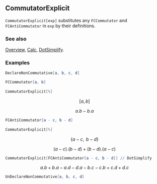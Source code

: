 ## CommutatorExplicit

`CommutatorExplicit[exp]` substitutes any `FCCommutator` and `FCAntiCommutator` in `exp` by their definitions.

### See also

[Overview](Extra/FeynCalc.md), [Calc](Calc.md), [DotSimplify](DotSimplify.md).

### Examples

```mathematica
DeclareNonCommutative[a, b, c, d]
```

```mathematica
FCCommutator[a, b] 
 
CommutatorExplicit[%]
```

$$[a,b]$$

$$a.b-b.a$$

```mathematica
FCAntiCommutator[a - c, b - d] 
 
CommutatorExplicit[%]
```

$$\{a-c,\medspace b-d\}$$

$$(a-c).(b-d)+(b-d).(a-c)$$

```mathematica
CommutatorExplicit[FCAntiCommutator[a - c, b - d]] // DotSimplify
```

$$a.b+b.a-a.d-d.a-b.c-c.b+c.d+d.c$$

```mathematica
UnDeclareNonCommutative[a, b, c, d]
```